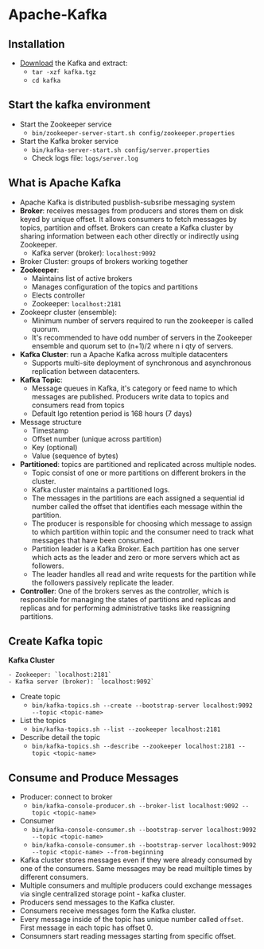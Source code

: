 # Apache-Kafka
## Installation
- [Download](https://www.apache.org/dyn/closer.cgi?path=/kafka/) the Kafka and extract:
    - `tar -xzf kafka.tgz`
    - `cd kafka`
## Start the kafka environment
- Start the Zookeeper service
    - `bin/zookeeper-server-start.sh config/zookeeper.properties`
- Start the Kafka broker service
    - `bin/kafka-server-start.sh config/server.properties`
    - Check logs file: `logs/server.log`

## What is Apache Kafka
- Apache Kafka is distributed pusblish-subsribe messaging system
- __Broker__: receives messages from producers and stores them on disk keyed by unique offset. It allows consumers to fetch messages by topics, partition and offset. Brokers can create a Kafka cluster by sharing information between each other directly or indirectly using Zookeeper.
    - Kafka server (broker): `localhost:9092`
- Broker Cluster: groups of brokers working together 
- __Zookeeper__: 
    - Maintains list of active brokers
    - Manages configuration of the topics and partitions
    - Elects controller
    - Zookeeper: `localhost:2181`
- Zookeepr cluster (ensemble):
    - Minimum number of servers required to run the zookeeper is called quorum.
    - It's recommended to have odd number of servers in the Zookeeper ensemble and quorum set to (n+1)/2 where n i qty of servers.
- __Kafka Cluster__: run a Apache Kafka across multiple datacenters
    - Supports multi-site deployment of synchronous and asynchronous replication between datacenters.
- __Kafka Topic__:
    - Message queues in Kafka, it's category or feed name to which messages are published. Producers write data to topics and consumers read from topics
    - Default lgo retention period is 168 hours (7 days)
- Message structure
    - Timestamp
    - Offset number (unique across partition)
    - Key (optional)
    - Value (sequence of bytes)
- __Partitioned__: topics are partitioned and replicated across multiple nodes.
    - Topic consist of one or more partitions on different brokers in the cluster.
    - Kafka cluster maintains a partitioned logs. 
    - The messages in the partitions are each assigned a sequential id number called the offset that identifies each message within the partition.
    - The producer is responsible for choosing which message to assign to which partition within topic and the consumer need to track what messages that have been consumed.
    - Partition leader is a Kafka Broker. Each partition has one server which acts as the leader and zero or more servers which act as followers.
    - The leader handles all read and write requests for the partition while the followers passively replicate the leader.
- __Controller__: One of the brokers serves as the controller, which is responsible for managing the states of partitions and replicas and replicas and for performing administrative tasks like reassigning partitions.

## Create Kafka topic
**Kafka Cluster**

    - Zookeeper: `localhost:2181`
    - Kafka server (broker): `localhost:9092`

- Create topic
    - `bin/kafka-topics.sh --create --bootstrap-server localhost:9092 --topic <topic-name>`
- List the topics
    - `bin/kafka-topics.sh --list --zookeeper localhost:2181`
- Describe detail the topic
    - `bin/kafka-topics.sh --describe --zookeeper localhost:2181 --topic <topic-name>`

## Consume and Produce Messages
- Producer: connect to broker
    - `bin/kafka-console-producer.sh --broker-list localhost:9092 --topic <topic-name>`
- Consumer
    - `bin/kafka-console-consumer.sh --bootstrap-server localhost:9092 --topic <topic-name>`
    - `bin/kafka-console-consumer.sh --bootstrap-server localhost:9092 --topic <topic-name> --from-beginning`
- Kafka cluster stores messages even if they were already consumed by one of the consumers. Same messages may be read muiltiple times by different consumers.
- Multiple consumers and multiple producers could exchange messages via single centralized storage point - kafka cluster.
- Producers send messages to the Kafka cluster.
- Consumers receive messages form the Kafka cluster.
- Every message inside of the topic has unique number called `offset`. First message in each topic has offset 0.
- Consumners start reading messages starting from specific offset.

